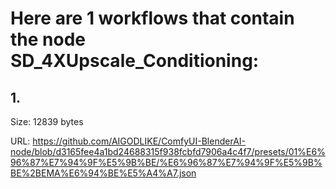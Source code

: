 # Here are 1 workflows that contain the node SD_4XUpscale_Conditioning:

## 1. 

Size: 12839 bytes

URL: https://github.com/AIGODLIKE/ComfyUI-BlenderAI-node/blob/d3165fee4a1bd24688315f938fcbfd7906a4c4f7/presets/01%E6%96%87%E7%94%9F%E5%9B%BE/%E6%96%87%E7%94%9F%E5%9B%BE%2BEMA%E6%94%BE%E5%A4%A7.json

